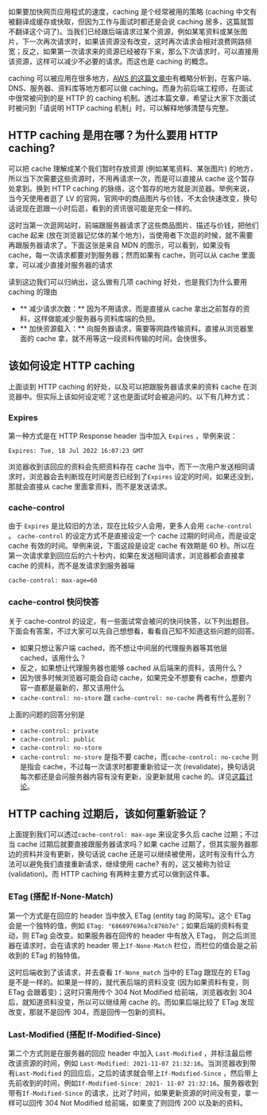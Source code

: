 如果要加快网页应用程式的速度，caching 是个经常被用的策略 (caching 中文有被翻译成缓存或快取，但因为工作与面试时都还是会说 caching 居多，这篇就暂不翻译这个词了)。当我们已经跟后端请求过某个资源，例如某笔资料或某张图片，下一次再次请求时，如果该资源没有改变，这时再次请求会相对浪费网路频宽；反之，如果第一次请求来的资源已经被存下来，那么下次请求时，可以直接用该资源，这样可以减少不必要的请求。而这也是 caching 的概念。

caching 可以被应用在很多地方，[AWS 的这篇文章中](https://aws.amazon.com/tw/caching/)有概略分析到，在客户端、DNS、服务器、资料库等地方都可以做 caching。而身为前后端工程师，在面试中很常被问到的是 HTTP 的 caching 机制。透过本篇文章，希望让大家下次面试时被问到「请说明 HTTP caching 机制」时，可以解释地够清楚与完整。

## HTTP caching 是用在哪？为什么要用 HTTP caching?

可以把 cache 理解成某个我们暂时存放资源 (例如某笔资料、某张图片) 的地方，所以当下次需要这些资源时，不用再请求一次，而是可以直接从 cache 这个暂存处拿到。换到 HTTP caching 的脉络，这个暂存的地方就是浏览器。举例来说，当今天使用者逛了 LV 的官网，官网中的商品图片与价钱，不太会快速改变，换句话说现在逛跟一小时后逛，看到的资讯很可能是完全一样的。

这时当第一次逛网站时，前端跟服务器请求了这些商品图片、描述与价钱，把他们 cache 起来 (放在浏览器记忆体的某个地方)，当使用者下次逛的时候，就不需要再跟服务器请求了。下面这张是来自 MDN 的图示，可以看到，如果没有 cache，每一次请求都要对到服务器；然而如果有 cache，则可以从 cache 里面拿，可以减少直接对服务器的请求

读到这边我们可以归纳出，这么做有几项 caching 好处，也是我们为什么要用 caching 的理由

* \*\* 减少请求次数：\*\* 因为不用请求，而是直接从 cache 拿出之前暂存的资料，这样做能减少服务器与资料库端的负担。
* \*\* 加快资源载入：\*\* 向服务器请求，需要等网路传输资料。直接从浏览器里面的 cache 拿，就不用等这一段资料传输的时间，会快很多。

## 该如何设定 HTTP caching

上面谈到 HTTP caching 的好处，以及可以把跟服务器请求来的资料 cache 在浏览器中。但实际上该如何设定呢？这也是面试时会被追问的。以下有几种方式：

### Expires

第一种方式是在 HTTP Response header 当中加入 `Expires` ，举例来说：

```
Expires: Tue, 18 Jul 2022 16:07:23 GMT
```

浏览器收到该回应的资料会先把资料存在 cache 当中，而下一次用户发送相同请求时，浏览器会去判断现在时间是否已经到了`Expires` 设定的时间，如果还没到，那就会直接从 cache 里面拿资料，而不是发送请求。

### cache-control

由于 `Expires` 是比较旧的方法，现在比较少人会用，更多人会用 `cache-control` 。 `cache-control` 的设定方式不是直接设定一个 cache 过期的时间点，而是设定 cache 有效的时间。举例来说，下面这段是设定 cache 有效期是 60 秒。所以在第一次请求拿到回应后的六十秒内，如果在发送相同请求，浏览器都会直接拿 cache 的资料，而不是发请求到服务器端

```
cache-control: max-age=60
```

### cache-control 快问快答

关于 cache-control 的设定，有一些面试常会被问的快问快答，以下列出题目。下面会有答案，不过大家可以先自己想想看，看看自己知不知道这些问题的回答。

* 如果只想让客户端 cached，而不想让中间层的代理服务器等其他层 cached，该用什么？
* 反之，如果想让代理服务器也能够 cached 从后端来的资料，该用什么？
* 因为很多时候浏览器可能会自动 cache，如果完全不想要有 cache，想要内容一直都是最新的，那又该用什么
* `cache-control: no-store` 跟 `cache-control: no-cache` 两者有什么差别？

上面的问题的回答分别是

* `cache-control: private`
* `cache-control: public`
* `cache-control: no-store`
* `cache-control: no-store` 是指不要 cache，而`cache-control: no-cache` 则是指会 cache，不过每一次请求时都要重新验证一次 (revalidate)，换句话说每次都还是会问服务器内容有没有更新，没更新就用 cache 的。详见[这篇讨论](https://stackoverflow.com/questions/7573354/what-is-the-difference-between-no-cache-and-no-store-in-cache-control)。

## HTTP caching 过期后，该如何重新验证？

上面提到我们可以透过`cache-control: max-age` 来设定多久后 cache 过期；不过当 cache 过期后就要直接跟服务器请求吗？如果 cache 过期了，但其实服务器那边的资料并没有更新，换句话说 cache 还是可以继续被使用，这时有没有什么方法可以避免我们直接重新请求，继续使用 cache? 有的，这又被称为验证 (validation)。而 HTTP caching 有两种主要方式可以做到这件事。

### ETag (搭配 If-None-Match)

第一个方式是在回应的 header 当中放入 ETag (entity tag 的简写)。这个 ETag 会是一个独特的值，例如 `ETag: "686897696a7c876b7e"`；如果后端的资料有变动，则 ETag 会改变。如果服务器在回传的 header 中有放入 ETag， 则之后浏览器在请求时，会在请求的 header 带上`If-None-Match` 栏位，而栏位的值会是之前收到的 ETag 的独特值。

这时后端收到了该请求，并去查看 `If-None_match` 当中的 ETag 跟现在的 ETag 是不是一样的。如果是一样的，就代表后端的资料没变 (因为如果资料有变，则 ETag 会跟着变)；这时只需用传个 304 Not Modified 给前端，浏览器收到 304 后，就知道资料没变，所以可以继续用 cache 的。而如果后端比较了 ETag 发现改变，那就不是回传 304，而是回传一包新的资料。

### Last-Modified (搭配 If-Modified-Since)

第二个方式则是在服务器的回应 header 中加入 `Last-Modified` ，并标注最后修改该资源的时间，例如 `Last-Modified: 2021-11-07 21:32:16`。当浏览器收到带有`Last-Modified` 的回应后，之后的请求就会带上`If-Modified-Since` ，然后带上先前收到的时间，例如`If-Modified-Since: 2021- 11-07 21:32:16`。服务器收到带有`If-Modified-Since` 的请求，比对了时间，如果更新资源的时间没有变，拿一样可以回传 304 Not Modified 给前端，如果变了则回传 200 以及新的资料。
